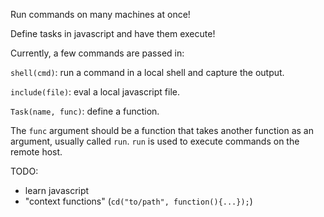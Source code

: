 Run commands on many machines at once!

Define tasks in javascript and have them execute!

Currently, a few commands are passed in:

`shell(cmd)`: run a command in a local shell and capture the output.

`include(file)`: eval a local javascript file.

`Task(name, func)`: define a function.

The `func` argument should be a function that takes another function as an
argument, usually called `run`. `run` is used to execute commands on the remote
host.

TODO:

* learn javascript
* "context functions" (`cd("to/path", function(){...});`)
